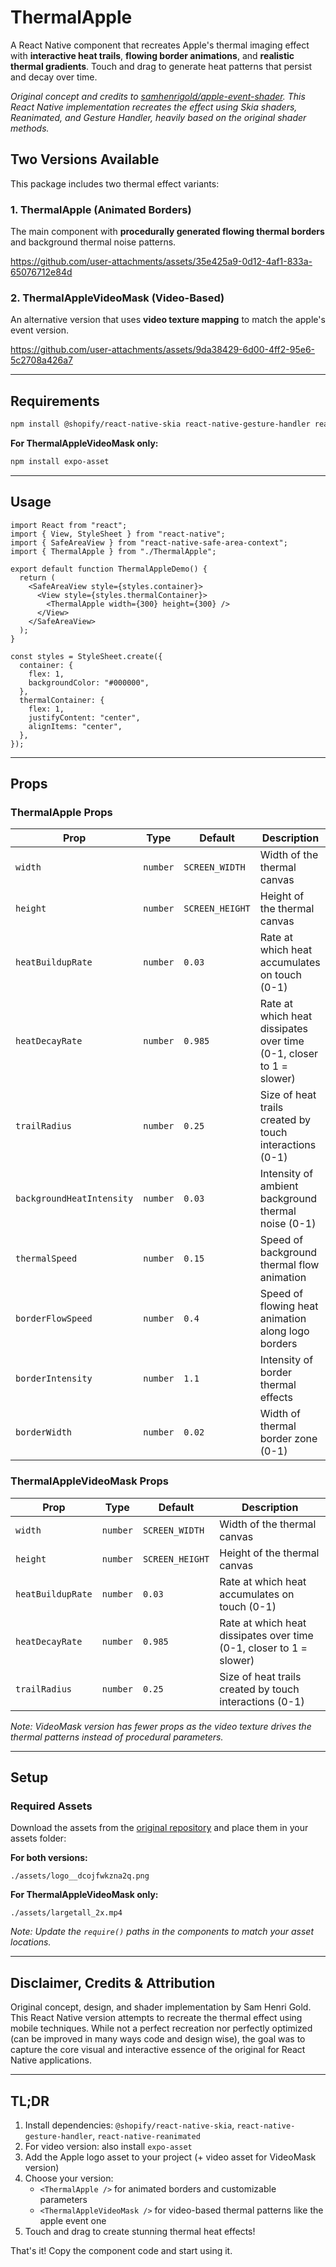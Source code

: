 # ThermalApple

A React Native component that recreates Apple's thermal imaging effect with **interactive heat trails**, **flowing border animations**, and **realistic thermal gradients**. Touch and drag to generate heat patterns that persist and decay over time.

_Original concept and credits to [samhenrigold/apple-event-shader](https://github.com/samhenrigold/apple-event-shader/tree/main). This React Native implementation recreates the effect using Skia shaders, Reanimated, and Gesture Handler, heavily based on the original shader methods._

## Two Versions Available

This package includes two thermal effect variants:

### 1. **ThermalApple** (Animated Borders)

The main component with **procedurally generated flowing thermal borders** and background thermal noise patterns.

https://github.com/user-attachments/assets/35e425a9-0d12-4af1-833a-65076712e84d

### 2. **ThermalAppleVideoMask** (Video-Based)

An alternative version that uses **video texture mapping** to match the apple's event version.

https://github.com/user-attachments/assets/9da38429-6d00-4ff2-95e6-5c2708a426a7

---

## Requirements

```bash
npm install @shopify/react-native-skia react-native-gesture-handler react-native-reanimated
```

**For ThermalAppleVideoMask only:**

```bash
npm install expo-asset
```

---

## Usage

```tsx
import React from "react";
import { View, StyleSheet } from "react-native";
import { SafeAreaView } from "react-native-safe-area-context";
import { ThermalApple } from "./ThermalApple";

export default function ThermalAppleDemo() {
  return (
    <SafeAreaView style={styles.container}>
      <View style={styles.thermalContainer}>
        <ThermalApple width={300} height={300} />
      </View>
    </SafeAreaView>
  );
}

const styles = StyleSheet.create({
  container: {
    flex: 1,
    backgroundColor: "#000000",
  },
  thermalContainer: {
    flex: 1,
    justifyContent: "center",
    alignItems: "center",
  },
});
```

---

## Props

### ThermalApple Props

| Prop                      | Type     | Default         | Description                                                         |
| ------------------------- | -------- | --------------- | ------------------------------------------------------------------- |
| `width`                   | `number` | `SCREEN_WIDTH`  | Width of the thermal canvas                                         |
| `height`                  | `number` | `SCREEN_HEIGHT` | Height of the thermal canvas                                        |
| `heatBuildupRate`         | `number` | `0.03`          | Rate at which heat accumulates on touch (0-1)                       |
| `heatDecayRate`           | `number` | `0.985`         | Rate at which heat dissipates over time (0-1, closer to 1 = slower) |
| `trailRadius`             | `number` | `0.25`          | Size of heat trails created by touch interactions (0-1)             |
| `backgroundHeatIntensity` | `number` | `0.03`          | Intensity of ambient background thermal noise (0-1)                 |
| `thermalSpeed`            | `number` | `0.15`          | Speed of background thermal flow animation                          |
| `borderFlowSpeed`         | `number` | `0.4`           | Speed of flowing heat animation along logo borders                  |
| `borderIntensity`         | `number` | `1.1`           | Intensity of border thermal effects                                 |
| `borderWidth`             | `number` | `0.02`          | Width of thermal border zone (0-1)                                  |

### ThermalAppleVideoMask Props

| Prop              | Type     | Default         | Description                                                         |
| ----------------- | -------- | --------------- | ------------------------------------------------------------------- |
| `width`           | `number` | `SCREEN_WIDTH`  | Width of the thermal canvas                                         |
| `height`          | `number` | `SCREEN_HEIGHT` | Height of the thermal canvas                                        |
| `heatBuildupRate` | `number` | `0.03`          | Rate at which heat accumulates on touch (0-1)                       |
| `heatDecayRate`   | `number` | `0.985`         | Rate at which heat dissipates over time (0-1, closer to 1 = slower) |
| `trailRadius`     | `number` | `0.25`          | Size of heat trails created by touch interactions (0-1)             |

_Note: VideoMask version has fewer props as the video texture drives the thermal patterns instead of procedural parameters._

---

## Setup

### Required Assets

Download the assets from the [original repository](https://github.com/samhenrigold/apple-event-shader/tree/main/public) and place them in your assets folder:

**For both versions:**

```
./assets/logo__dcojfwkzna2q.png
```

**For ThermalAppleVideoMask only:**

```
./assets/largetall_2x.mp4
```

_Note: Update the `require()` paths in the components to match your asset locations._

---

## Disclaimer, Credits & Attribution

Original concept, design, and shader implementation by Sam Henri Gold. This React Native version attempts to recreate the thermal effect using mobile techniques. While not a perfect recreation nor perfectly optimized (can be improved in many ways code and design wise), the goal was to capture the core visual and interactive essence of the original for React Native applications.

---

## TL;DR

1. Install dependencies: `@shopify/react-native-skia`, `react-native-gesture-handler`, `react-native-reanimated`
2. For video version: also install `expo-asset`
3. Add the Apple logo asset to your project (+ video asset for VideoMask version)
4. Choose your version:
   - `<ThermalApple />` for animated borders and customizable parameters
   - `<ThermalAppleVideoMask />` for video-based thermal patterns like the apple event one
5. Touch and drag to create stunning thermal heat effects!

That's it! Copy the component code and start using it.
